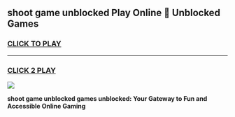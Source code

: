 
## shoot game unblocked Play Online 👋 Unblocked Games
<h3>
<a href="https://premium.freeplayer.one?title=shoot_game_unblocked&ref=19F">CLICK TO PLAY</a></h3>
<hr>

<h3>
<a href="https://premium.freeplayer.one?title=shoot_game_unblocked&ref=19F">CLICK 2 PLAY</a>
  
</h3>

<a href="https://premium.freeplayer.one?title=shoot_game_unblocked&ref=19F"><img src="https://clearcache.store/games.png"></a>


**shoot game unblocked games unblocked: Your Gateway to Fun and Accessible Online Gaming**
